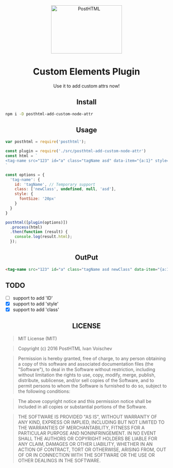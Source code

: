 
<div align="center">
  <img width="220" height="150" title="PostHTML" src="http://posthtml.github.io/posthtml/logo.svg">
  <h1>Custom Elements Plugin</h1>
  <p>Use it to add custom attrs now!</p>
</div>

<h2 align="center">Install</h2>

```bash
npm i -D posthtml-add-custom-node-attr
```

<h2 align="center">Usage</h2>

```js
var posthtml = require('posthtml');

const plugin = require('./src/posthtml-add-custom-node-attr')
const html = `
<tag-name src="123" id="a" class="tagName asd" data-item="{a:1}" style="color: blue;"></tag-name>
`

const options = {
  'tag-name': {
    id: 'tagName', // Temporary support
    class: ['newClass', undefined, null, 'asd'],
    style: {
      fontSize: '20px'
    }
  }
}

posthtml([plugin(options)])
  .process(html)
  .then(function (result) {
    console.log(result.html);
  });
```

<h2 align="center">OutPut</h2>

```html
<tag-name src="123" id="a" class="tagName asd newClass" data-item="{a:1}" style="font-size:20px;color: blue;"></tag-name>
```

## TODO

- [ ] support to add 'ID'
- [x] support to add 'style'
- [x] support to add 'class'

<h2 align="center">LICENSE</h2>

> MIT License (MIT)

> Copyright (c) 2016 PostHTML Ivan Voischev

> Permission is hereby granted, free of charge, to any person obtaining a copy
of this software and associated documentation files (the "Software"), to deal
in the Software without restriction, including without limitation the rights
to use, copy, modify, merge, publish, distribute, sublicense, and/or sell
copies of the Software, and to permit persons to whom the Software is
furnished to do so, subject to the following conditions:

> The above copyright notice and this permission notice shall be included in all
copies or substantial portions of the Software.

> THE SOFTWARE IS PROVIDED "AS IS", WITHOUT WARRANTY OF ANY KIND, EXPRESS OR
IMPLIED, INCLUDING BUT NOT LIMITED TO THE WARRANTIES OF MERCHANTABILITY,
FITNESS FOR A PARTICULAR PURPOSE AND NONINFRINGEMENT. IN NO EVENT SHALL THE
AUTHORS OR COPYRIGHT HOLDERS BE LIABLE FOR ANY CLAIM, DAMAGES OR OTHER
LIABILITY, WHETHER IN AN ACTION OF CONTRACT, TORT OR OTHERWISE, ARISING FROM,
OUT OF OR IN CONNECTION WITH THE SOFTWARE OR THE USE OR OTHER DEALINGS IN THE
SOFTWARE.

